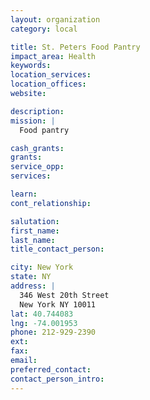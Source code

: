 ```yaml
---
layout: organization
category: local

title: St. Peters Food Pantry
impact_area: Health
keywords: 
location_services: 
location_offices: 
website: 

description: 
mission: |
  Food pantry

cash_grants: 
grants: 
service_opp: 
services: 

learn: 
cont_relationship: 

salutation: 
first_name: 
last_name: 
title_contact_person: 

city: New York
state: NY
address: |
  346 West 20th Street  
  New York NY 10011
lat: 40.744083
lng: -74.001953
phone: 212-929-2390
ext: 
fax: 
email: 
preferred_contact: 
contact_person_intro: 
---
```

